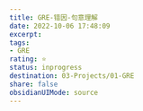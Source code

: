 ```yaml
---
title: GRE-错因-句意理解
date: 2022-10-06 17:48:09
excerpt: 
tags: 
- GRE
rating: ⭐
status: inprogress
destination: 03-Projects/01-GRE
share: false
obsidianUIMode: source
---
```


